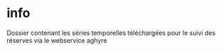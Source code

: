 # info

Dossier contenant les séries temporelles téléchargées pour le suivi des réserves via le webservice aghyre